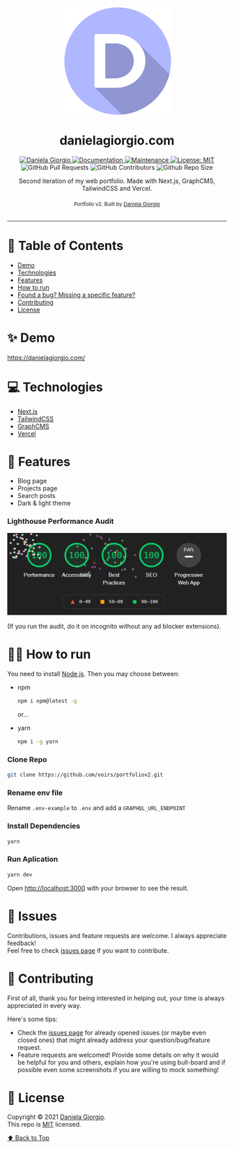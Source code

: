 <p align="center">
   <img alt="Portfolio logo" src="./.github/images/logo.png"  width="250"/>
</p>
 
<h1 align="center">danielagiorgio.com</h1>

<p align="center">	
   <a href="https://linkedin.com/in/danielagiorgio">
      <img alt="Daniela Giorgio" src="https://img.shields.io/badge/-voirs-6868DF?style=flat&logo=Linkedin&logoColor=white" />
   </a>
  <a href="https://github.com/voirs/portfoliov2#readme">
    <img alt="Documentation" src="https://img.shields.io/badge/documentation-yes-6868DF.svg" />
  </a>
  <a href="https://github.com/voirs/portfoliov2/graphs/commit-activity">
    <img alt="Maintenance" src="https://img.shields.io/badge/Maintained%3F-yes-6868DF.svg" />
  </a>
  <a href="https://github.com/voirs/portfoliov2/blob/master/LICENSE">
    <img alt="License: MIT" src="https://img.shields.io/badge/License-MIT-6868DF.svg" />
  </a>
  <img alt="GitHub Pull Requests" src="https://img.shields.io/github/issues-pr/voirs/portfoliov2?color=6868DF" />
  <img alt="GitHub Contributors" src="https://img.shields.io/github/contributors/voirs/portfoliov2?color=6868DF" />
  <img alt="Github Repo Size" src="https://img.shields.io/github/repo-size/voirs/portfoliov2?color=6868DF" />
</p>

 <p align="center">Second iteration of my web portfolio. Made with Next.js, GraphCMS, TailwindCSS and Vercel.</p>

<div align="center">
  <sub>Portfolio v2. Built by
    <a href="https://github.com/voirs">Daniela Giorgio</a>
  </sub>
</div>

<br />

---

# :pushpin: Table of Contents

* [Demo](#sparkles-demo)
* [Technologies](#computer-technologies)
* [Features](#rocket-features)
* [How to run](#construction_worker_woman-how-to-run)
* [Found a bug? Missing a specific feature?](#bug-issues)
* [Contributing](#handshake-contributing)
* [License](#closed_book-license)

# :sparkles: Demo
https://danielagiorgio.com/

# :computer: Technologies

* [Next.js](https://nextjs.org/)     
* [TailwindCSS](https://tailwindcss.com)      
* [GraphCMS](https://graphcms.com/)    
* [Vercel](https://vercel.com/)     

# :rocket: Features

- Blog page
- Projects page
- Search posts
- Dark & light theme

### Lighthouse Performance Audit
<img alt="Perfect Google Chrome Lighthouse score" src="./.github/images/lighthouse.gif" target="_blank" />

(If you run the audit, do it on incognito without any ad blocker extensions).
  
# :construction_worker_woman: How to run

You need to install [Node.js](https://nodejs.org/en/download/). Then you may choose between:

* npm 
  ```sh
  npm i npm@latest -g
  ```
  or...


* yarn
  ```sh
  npm i -g yarn
  ```

### Clone Repo
```bash
git clone https://github.com/voirs/portfoliov2.git
```
### Rename env file
Rename `.env-example` to `.env` and add a `GRAPHQL_URL_ENDPOINT`
### Install Dependencies
```bash
yarn
```
### Run Aplication
```bash 
yarn dev 
```

Open [http://localhost:3000](http://localhost:3000) with your browser to see the result.
<br>

# :bug: Issues


Contributions, issues and feature requests are welcome. I always appreciate feedback! <br />
Feel free to check [issues page](https://github.com/voirs/portfoliov2/issues) if you want to contribute.<br />


# :handshake: Contributing
First of all, thank you for being interested in helping out, your time is always appreciated in every way. 

Here's some tips:

* Check the [issues page](https://github.com/voirs/portfoliov2/issues) for already opened issues (or maybe even closed ones) that might already address your question/bug/feature request.
* Feature requests are welcomed! Provide some details on why it would be helpful for you and others, explain how you're using bull-board and if possible even some screenshots if you are willing to mock something!


# :closed_book: License

Copyright © 2021 [Daniela Giorgio](https://github.com/voirs).<br />
This repo is [MIT](https://github.com/voirs/portfolio/blob/main/LICENSE) licensed.


[⬆ Back to Top](#pushpin-table-of-contents)
